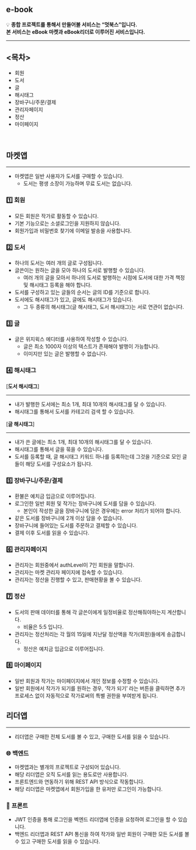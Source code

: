 
## e-book

💡 **종합 프로젝트를 통해서 만들어볼 서비스는 “멋북스”입니다.  
본 서비스는 eBook 마켓과 eBook리더로 이루어진 서비스입니다.**

---

## <목차>

- 회원
- 도서
- 글
- 해시태그
- 장바구니/주문/결제
- 관리자페이지
- 정산
- 마이페이지

<br>

## **마켓앱**

---

- 마켓앱은 일반 사용자가 도서를 구매할 수 있습니다.
    - 도서는 평생 소장이 가능하며 무료 도서는 없습니다.

### 1️⃣ **회원**

- 모든 회원은 작가로 활동할 수 있습니다.
- 기본 기능으로는 소셜로그인을 지원하지 않습니다.
- 회원가입과 비밀번호 찾기에 이메일 발송을 사용합니다.

### 2️⃣ 도서

- 하나의 도서는 여러 개의 글로 구성됩니다.
- 글쓴이는 원하는 글을 모아 하나의 도서로 발행할 수 있습니다.
    - 여러 개의 글을 모아서 하나의 도서로 발행하는 시점에 도서에 대한 가격 책정 및 해시태그 등록을 해야 합니다.
- 도서를 구성하고 있는 글들의 순서는 글의 ID를 기준으로 합니다.
- 도서에도 해시태그가 있고, 글에도 해시태그가 있습니다.
    - 그 두 종류의 해시태그(글 해시태그, 도서 해시태그)는 서로 연관이 없습니다.

### 3️⃣ 글

- 글은 위지윅스 에디터를 사용하여 작성할 수 있습니다.
    - 글은 최소 1000자 이상의 텍스트가 존재해야 발행이 가능합니다.
    - 이미지만 있는 글은 발행할 수 없습니다.

### 4️⃣ **해시태그**

[**도서 해시태그**]

---

- 내가 발행한 도서에는 최소 1개, 최대 10개의 해시태그를 달 수 있습니다.
- 해시태그를 통해서 도서를 카테고리 검색 할 수 있습니다.

[**글 해시태그**]

---

- 내가 쓴 글에는 최소 1개, 최대 10개의 해시태그를 달 수 있습니다.
- 해시태그를 통해서 글을 묶을 수 있습니다.
- 도서를 등록할 때, 글 해시태그 키워드 하나를 등록하는데 그것을 기준으로 모인 글들이 해당 도서를 구성요소가 됩니다.

### 5️⃣ **장바구니/주문/결제**

- 환불은 예치금 입금으로 이루어집니다.
- 로그인한 일반 회원 및 작가는 장바구니에 도서를 담을 수 있습니다.
    - 본인이 작성한 글을 장바구니에 담은 경우에는 error 처리가 되어야 합니다.
- 같은 도서를 장바구니에 2개 이상 담을 수 없습니다.
- 장바구니에 들어있는 도서를 주문하고 결제할 수 있습니다.
- 결제 이후 도서를 읽을 수 있습니다.

### 6️⃣ **관리자페이지**

- 관리자는 회원중에서 authLevel이 7인 회원을 말합니다.
- 관리자는 마켓 관리자 페이지에 접속할 수 있습니다.
- 관리자는 정산을 진행할 수 있고, 판매현황을 볼 수 있습니다.

### 7️⃣ **정산**

- 도서의 판매 데이터를 통해 각 글쓴이에게 일정비율로 정산해줘야하는지 계산합니다.
    - 비율은 5:5 입니다.
- 관리자는 정산처리는 각 월의 15일에 지난달 정산액을 작가(회원)들에게 송금합니다.
    - 정산은 예치금 입금으로 이루어집니다.

### 8️⃣ 마이페이지

- 일반 회원과 작가는 마이페이지에서 개인 정보를 수정할 수 있습니다.
- 일반 회원에서 작가가 되기를 원하는 경우, ‘작가 되기’ 라는 버튼을 클릭하면 추가 프로세스 없이 자동적으로 작가로써의 특별 권한을 부여받게 됩니다.

## **리더앱**

---

- 리더앱은 구매한 전체 도서를 볼 수 있고, 구매한 도서를 읽을 수 있습니다.

### 🌐 **백엔드**

- 마켓앱과는 별개의 프로젝트로 구성되어 있습니다.
- 해당 리더앱은 오직 도서를 읽는 용도로만 사용합니다.
- 프론트엔드와 연동하기 위해 REST API 방식으로 작동합니다.
- 해당 리더앱은 마켓앱에서 회원가입을 한 유저만 로그인이 가능합니다.

### 🤖 **프론트**

- JWT 인증을 통해 로그인을 벡엔드 리더앱에 인증을 요청하여 로그인을 할 수 있습니다.
- 백엔드 리더앱과 REST API 통신을 하여 작가와 일반 회원이 구매한 모든 도서를 볼 수 있고 구매한 도서를 읽을 수 있습니다.